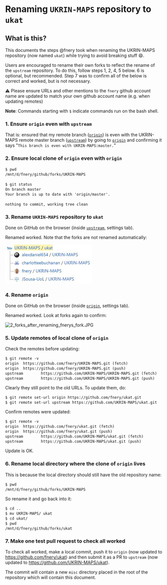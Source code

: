 # Renaming `UKRIN-MAPS` repository to `ukat`

## What is this?
This documents the steps @fnery took when renaming the UKRIN-MAPS repository (now named `ukat`) while trying to avoid breaking stuff :smile:.

Users are encouraged to rename their own forks to reflect the rename of the `upstream` repository. To do this, follow steps 1, 2, 4, 5 below. 6 is optional, but recommended. Step 7 was to confirm all of the below is correct and worked, but is not necessary.

:warning: Please ensure URLs and other mentions to the `fnery` github account name are updated to match your own github account name (e.g. when updating remotes)

**Note**: Commands starting with `$` indicate commands run on the bash shell.

### 1. Ensure `origin` even with `upstream`
That is: ensured that my remote branch ([`origin`](https://github.com/fnery/UKRIN-MAPS)) is even with the UKRIN-MAPS remote master branch ([`upstream`](https://github.com/UKRIN-MAPS/UKRIN-MAPS)) by going to [`origin`](https://github.com/fnery/UKRIN-MAPS) and confirming it says "`This branch is even with UKRIN-MAPS:master.`"

### 2. Ensure local clone of `origin` even with `origin`
    $ pwd
    /mnt/d/fnery/github/forks/UKRIN-MAPS

    $ git status
    On branch master
    Your branch is up to date with 'origin/master'.

    nothing to commit, working tree clean

### 3. Rename `UKRIN-MAPS` repository to `ukat`
Done on GitHub on the browser (inside [`upstream`](https://github.com/UKRIN-MAPS/UKRIN-MAPS), settings tab).

Renamed worked. Note that the forks are not renamed automatically:

![1_forks.JPG](images/1_forks.JPG)

### 4. Rename `origin`

Done on GitHub on the browser (inside [`origin`](https://github.com/fnery/UKRIN-MAPS), settings tab).

Renamed worked. Look at forks again to confirm:

![2_forks_after_renaming_fnerys_fork.JPG](images/2_forks_after_renaming_fnerys_fork.JPG.JPG)

### 5. Update remotes of local clone of `origin`

Check the remotes before updating:

    $ git remote -v
    origin  https://github.com/fnery/UKRIN-MAPS.git (fetch)
    origin  https://github.com/fnery/UKRIN-MAPS.git (push)
    upstream        https://github.com/UKRIN-MAPS/UKRIN-MAPS.git (fetch)
    upstream        https://github.com/UKRIN-MAPS/UKRIN-MAPS.git (push)

Clearly they still point to the old URLs. To update them, do:

    $ git remote set-url origin https://github.com/fnery/ukat.git
    $ git remote set-url upstream https://github.com/UKRIN-MAPS/ukat.git

Confirm remotes were updated:

    $ git remote -v
    origin  https://github.com/fnery/ukat.git (fetch)
    origin  https://github.com/fnery/ukat.git (push)
    upstream        https://github.com/UKRIN-MAPS/ukat.git (fetch)
    upstream        https://github.com/UKRIN-MAPS/ukat.git (push)

Update is OK.

### 6. Rename local directory where the clone of `origin` lives

This is because the local directory should still have the old repository name:

    $ pwd
    /mnt/d/fnery/github/forks/UKRIN-MAPS

So rename it and go back into it:

    $ cd ..
    $ mv UKRIN-MAPS/ ukat
    $ cd ukat/
    $ pwd
    /mnt/d/fnery/github/forks/ukat

### 7. Make one test pull request to check all worked

To check all worked, make a local commit, push it to `origin` (now updated to https://github.com/fnery/ukat) and then submit it as a PR to `upstream` (now updated to https://github.com/UKRIN-MAPS/ukat).

The commit will contain a new `misc` directory placed in the root of the repository which will contain this document.